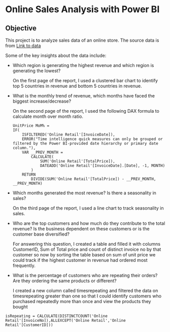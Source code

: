 # Online Sales Analysis with Power BI

## Objective
This project is to analyze sales data of an online store. The source data is from [Link to data](https://cdn.theforage.com/vinternships/companyassets/ifobHAoMjQs9s6bKS/5XsFFJu2oCLdmYJW2/1654128941410/Online%20Retail.xlsx)

Some of the key insights about the data include:
* Which region is generating the highest revenue and which region is generating the lowest?

	On the first page of the report, I used a clustered bar chart to identify top 5 countries in revenue and bottom 5 countries in revenue.

* What is the monthly trend of revenue, which months have faced the biggest increase/decrease?

	On the second page of the report, I used the following DAX formula to calculate month over month ratio. 
	```md-dax
	UnitPrice MoM% = 
	IF(
		ISFILTERED('Online Retail'[InvoiceDate]),
		ERROR("Time intelligence quick measures can only be grouped or filtered by the Power BI-provided date hierarchy or primary date column."),
		VAR __PREV_MONTH =
			CALCULATE(
				SUM('Online Retail'[TotalPrice]),
				DATEADD('Online Retail'[InvoiceDate].[Date], -1, MONTH)
			)
		RETURN
			DIVIDE(SUM('Online Retail'[TotalPrice]) - __PREV_MONTH, __PREV_MONTH)

	```
* Which months generated the most revenue? Is there a seasonality in sales?

	On the third page of the report, I used a line chart to track seasonality in sales.

* Who are the top customers and how much do they contribute to the total revenue? Is the business dependent on these customers or is the customer base diversified?

	For answering this question, I created a table and filled it with columns CustomerID, Sum of Total price and count of distinct invoice no by that customer so now by sorting the table based on sum of unit price we could track if the highest customer in revenue had ordered most frequently.

* What is the percentage of customers who are repeating their orders? Are they ordering the same products or different?

	I created a new column called timesrepeating and filtered the data on timesrepeating greater than one so that I could identify customers who purchased repeatedly more than once and view the products they bought 
```md-dax
isRepeating = CALCULATE(DISTINCTCOUNT('Online Retail'[InvoiceNo]),ALLEXCEPT('Online Retail','Online Retail'[CustomerID]))
```
